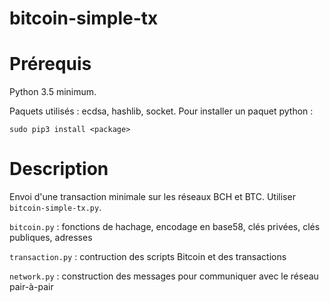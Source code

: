 bitcoin-simple-tx
==========

# Prérequis

Python 3.5 minimum. 

Paquets utilisés : ecdsa, hashlib, socket. Pour installer un paquet python :

    sudo pip3 install <package>

# Description    

Envoi d'une transaction minimale sur les réseaux BCH et BTC. Utiliser `bitcoin-simple-tx.py`.

`bitcoin.py` : fonctions de hachage, encodage en base58, clés privées, clés publiques, adresses

`transaction.py` : contruction des scripts Bitcoin et des transactions

`network.py` : construction des messages pour communiquer avec le réseau pair-à-pair